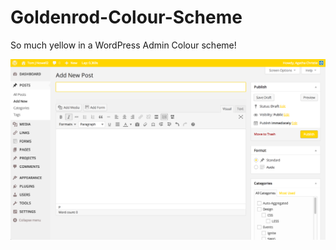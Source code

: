 Goldenrod-Colour-Scheme
=======================

So much yellow in a WordPress Admin Colour scheme!

![](https://raw.githubusercontent.com/Tarendai/Goldenrod-Colour-Scheme/master/screenshot.png)
